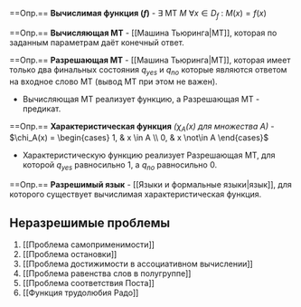 ==Опр.== **Вычислимая функция ($f$)** - $\exists\ \text{МТ}\ M\ \forall x \in D_f\ :\ M(x) = f(x)$

==Опр.== **Вычисляющая МТ** - [[Машина Тьюринга|МТ]], которая по заданным параметрам даёт конечный ответ.

==Опр.== **Разрешающая МТ** - [[Машина Тьюринга|МТ]], которая имеет только два финальных состояния $q_{yes}$ и $q_{no}$ которые являются ответом на входное слово МТ (вывод МТ при этом не важен).

- Вычисляющая МТ реализует функцию, а Разрешающая МТ - предикат.

==Опр.== **Характеристическая функция** *($\chi_A(x)$ для множества $A$)* - $\chi_A(x) = \begin{cases} 1, & x \in A \\ 0, & x \not\in A \end{cases}$

- Характеристическую функцию реализует Разрешающая МТ, для которой $q_{yes}$ равносильно $1$, а $q_{no}$ равносильно $0$.

==Опр.== **Разрешимый язык** - [[Языки и формальные языки|язык]], для которого существует вычислимая характеристическая функция.


## Неразрешимые проблемы

1) [[Проблема самоприменимости]] 
2) [[Проблема остановки]]
3) [[Проблема достижимости в ассоциативном вычислении]]
4) [[Проблема равенства слов в полугруппе]]
5) [[Проблема соответствия Поста]]
6) [[Функция трудолюбия Радо]]

